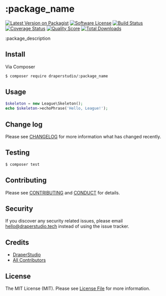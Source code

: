 # :package_name

[![Latest Version on Packagist][ico-version]][link-packagist]
[![Software License][ico-license]](LICENSE.md)
[![Build Status][ico-travis]][link-travis]
[![Coverage Status][ico-scrutinizer]][link-scrutinizer]
[![Quality Score][ico-code-quality]][link-code-quality]
[![Total Downloads][ico-downloads]][link-downloads]

:package_description

## Install

Via Composer

``` bash
$ composer require draperstudio/:package_name
```

## Usage

``` php
$skeleton = new League\Skeleton();
echo $skeleton->echoPhrase('Hello, League!');
```

## Change log

Please see [CHANGELOG](CHANGELOG.md) for more information what has changed recently.

## Testing

``` bash
$ composer test
```

## Contributing

Please see [CONTRIBUTING](.github/CONTRIBUTING.md) and [CONDUCT](CONDUCT.md) for details.

## Security

If you discover any security related issues, please email hello@draperstudio.tech instead of using the issue tracker.

## Credits

- [DraperStudio][link-author]
- [All Contributors][link-contributors]

## License

The MIT License (MIT). Please see [License File](LICENSE.md) for more information.

[ico-version]: https://img.shields.io/packagist/v/DraperStudio/:package_name.svg?style=flat-square
[ico-license]: https://img.shields.io/badge/license-MIT-brightgreen.svg?style=flat-square
[ico-travis]: https://img.shields.io/travis/DraperStudio/:package_name/master.svg?style=flat-square
[ico-scrutinizer]: https://img.shields.io/scrutinizer/coverage/g/DraperStudio/:package_name.svg?style=flat-square
[ico-code-quality]: https://img.shields.io/scrutinizer/g/DraperStudio/:package_name.svg?style=flat-square
[ico-downloads]: https://img.shields.io/packagist/dt/DraperStudio/:package_name.svg?style=flat-square

[link-packagist]: https://packagist.org/packages/DraperStudio/:package_name
[link-travis]: https://travis-ci.org/DraperStudio/:package_name
[link-scrutinizer]: https://scrutinizer-ci.com/g/DraperStudio/:package_name/code-structure
[link-code-quality]: https://scrutinizer-ci.com/g/DraperStudio/:package_name
[link-downloads]: https://packagist.org/packages/DraperStudio/:package_name
[link-author]: https://github.com/DraperStudio
[link-contributors]: ../../contributors
